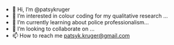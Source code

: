 - 👋 Hi, I’m @patsykruger
- 👀 I’m interested in colour coding for my qualitative research ...
- 🌱 I’m currently learning about police professionalism...
- 💞️ I’m looking to collaborate on ...
- 📫 How to reach me patsyk.kruger@gmail.com 


